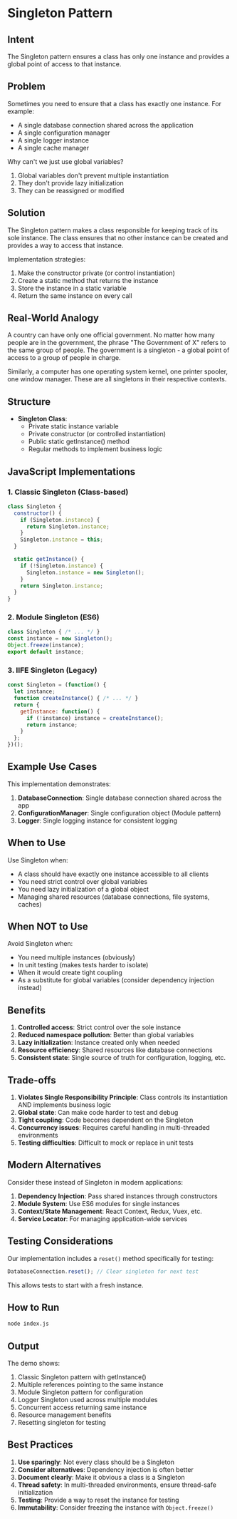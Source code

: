 # Singleton Pattern

## Intent
The Singleton pattern ensures a class has only one instance and provides a global point of access to that instance.

## Problem
Sometimes you need to ensure that a class has exactly one instance. For example:
- A single database connection shared across the application
- A single configuration manager
- A single logger instance
- A single cache manager

Why can't we just use global variables?
1. Global variables don't prevent multiple instantiation
2. They don't provide lazy initialization
3. They can be reassigned or modified

## Solution
The Singleton pattern makes a class responsible for keeping track of its sole instance. The class ensures that no other instance can be created and provides a way to access that instance.

Implementation strategies:
1. Make the constructor private (or control instantiation)
2. Create a static method that returns the instance
3. Store the instance in a static variable
4. Return the same instance on every call

## Real-World Analogy
A country can have only one official government. No matter how many people are in the government, the phrase "The Government of X" refers to the same group of people. The government is a singleton - a global point of access to a group of people in charge.

Similarly, a computer has one operating system kernel, one printer spooler, one window manager. These are all singletons in their respective contexts.

## Structure
- **Singleton Class**:
  - Private static instance variable
  - Private constructor (or controlled instantiation)
  - Public static getInstance() method
  - Regular methods to implement business logic

## JavaScript Implementations

### 1. Classic Singleton (Class-based)
```javascript
class Singleton {
  constructor() {
    if (Singleton.instance) {
      return Singleton.instance;
    }
    Singleton.instance = this;
  }

  static getInstance() {
    if (!Singleton.instance) {
      Singleton.instance = new Singleton();
    }
    return Singleton.instance;
  }
}
```

### 2. Module Singleton (ES6)
```javascript
class Singleton { /* ... */ }
const instance = new Singleton();
Object.freeze(instance);
export default instance;
```

### 3. IIFE Singleton (Legacy)
```javascript
const Singleton = (function() {
  let instance;
  function createInstance() { /* ... */ }
  return {
    getInstance: function() {
      if (!instance) instance = createInstance();
      return instance;
    }
  };
})();
```

## Example Use Cases

This implementation demonstrates:

1. **DatabaseConnection**: Single database connection shared across the app
2. **ConfigurationManager**: Single configuration object (Module pattern)
3. **Logger**: Single logging instance for consistent logging

## When to Use

Use Singleton when:
- A class should have exactly one instance accessible to all clients
- You need strict control over global variables
- You need lazy initialization of a global object
- Managing shared resources (database connections, file systems, caches)

## When NOT to Use

Avoid Singleton when:
- You need multiple instances (obviously)
- In unit testing (makes tests harder to isolate)
- When it would create tight coupling
- As a substitute for global variables (consider dependency injection instead)

## Benefits

1. **Controlled access**: Strict control over the sole instance
2. **Reduced namespace pollution**: Better than global variables
3. **Lazy initialization**: Instance created only when needed
4. **Resource efficiency**: Shared resources like database connections
5. **Consistent state**: Single source of truth for configuration, logging, etc.

## Trade-offs

1. **Violates Single Responsibility Principle**: Class controls its instantiation AND implements business logic
2. **Global state**: Can make code harder to test and debug
3. **Tight coupling**: Code becomes dependent on the Singleton
4. **Concurrency issues**: Requires careful handling in multi-threaded environments
5. **Testing difficulties**: Difficult to mock or replace in unit tests

## Modern Alternatives

Consider these instead of Singleton in modern applications:

1. **Dependency Injection**: Pass shared instances through constructors
2. **Module System**: Use ES6 modules for single instances
3. **Context/State Management**: React Context, Redux, Vuex, etc.
4. **Service Locator**: For managing application-wide services

## Testing Considerations

Our implementation includes a `reset()` method specifically for testing:

```javascript
DatabaseConnection.reset(); // Clear singleton for next test
```

This allows tests to start with a fresh instance.

## How to Run

```bash
node index.js
```

## Output

The demo shows:
1. Classic Singleton pattern with getInstance()
2. Multiple references pointing to the same instance
3. Module Singleton pattern for configuration
4. Logger Singleton used across multiple modules
5. Concurrent access returning same instance
6. Resource management benefits
7. Resetting singleton for testing

## Best Practices

1. **Use sparingly**: Not every class should be a Singleton
2. **Consider alternatives**: Dependency injection is often better
3. **Document clearly**: Make it obvious a class is a Singleton
4. **Thread safety**: In multi-threaded environments, ensure thread-safe initialization
5. **Testing**: Provide a way to reset the instance for testing
6. **Immutability**: Consider freezing the instance with `Object.freeze()`
